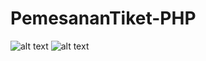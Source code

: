 # PemesananTiket-PHP

![alt text](https://github.com/ary_bod/PemesananTiket-PHP/blob/main/Screenshot_46.png?raw=true)
![alt text](https://github.com/ary_bod/PemesananTiket-PHP/blob/main/Screenshot_45.png?raw=true)
